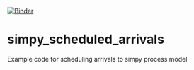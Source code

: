 [![Binder](https://mybinder.org/badge_logo.svg)](https://mybinder.org/v2/gh/TomMonks/simpy_scheduled_arrivals/HEAD)

# simpy_scheduled_arrivals
Example code for scheduling arrivals to simpy process model
